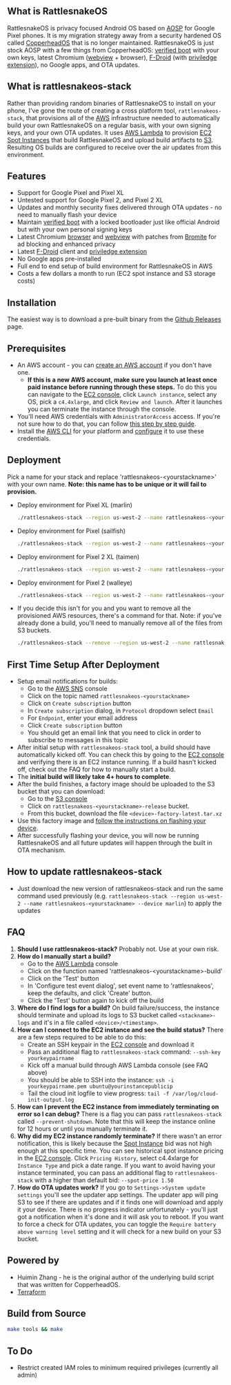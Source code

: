 ## What is RattlesnakeOS
RattlesnakeOS is privacy focused Android OS based on [AOSP](https://source.android.com/) for Google Pixel phones. It is my migration strategy away from a security hardened OS called [CopperheadOS](https://en.wikipedia.org/wiki/CopperheadOS) that is no longer maintained. RattlesnakeOS is just stock AOSP with a few things from CopperheadOS: [verified boot](https://source.android.com/security/verifiedboot/) with your own keys, latest Chromium ([webview](https://www.chromium.org/developers/how-tos/build-instructions-android-webview) + browser), [F-Droid](https://f-droid.org/) (with [priviledge extension](https://gitlab.com/fdroid/privileged-extension)), no Google apps, and OTA updates.

## What is rattlesnakeos-stack
Rather than providing random binaries of RattlesnakeOS to install on your phone, I've gone the route of creating a cross platform tool, `rattlesnakeos-stack`, that provisions all of the [AWS](https://aws.amazon.com/) infrastructure needed to automatically build your own RattlesnakeOS on a regular basis, with your own signing keys, and your own OTA updates. It uses [AWS Lambda](https://aws.amazon.com/lambda/features/) to provision [EC2 Spot Instances](https://aws.amazon.com/ec2/spot/) that build RattlesnakeOS and upload build artifacts to [S3](https://aws.amazon.com/s3/). Resulting OS builds are configured to receive over the air updates from this environment.

## Features
* Support for Google Pixel and Pixel XL
* Untested support for Google Pixel 2, and Pixel 2 XL
* Updates and monthly security fixes delivered through OTA updates - no need to manually flash your device
* Maintain [verified boot](https://source.android.com/security/verifiedboot/) with a locked bootloader just like official Android but with your own personal signing keys
* Latest Chromium [browser](https://www.chromium.org) and [webview](https://www.chromium.org/developers/how-tos/build-instructions-android-webview) with patches from [Bromite](https://github.com/bromite/bromite) for ad blocking and enhanced privacy
* Latest [F-Droid](https://f-droid.org/) client and [priviledge extension](https://gitlab.com/fdroid/privileged-extension)
* No Google apps pre-installed
* Full end to end setup of build environment for RattlesnakeOS in AWS
* Costs a few dollars a month to run (EC2 spot instance and S3 storage costs)

## Installation
The easiest way is to download a pre-built binary from the [Github Releases](https://github.com/dan-v/rattlesnakeos-stack/releases) page.

## Prerequisites
* An AWS account - you can [create an AWS account](https://portal.aws.amazon.com/billing/signup) if you don't have one. 
  * <b>If this is a new AWS account, make sure you launch at least once paid instance before running through these steps.</b>  To do this you can navigate to the [EC2 console](https://us-west-2.console.aws.amazon.com/ec2/), click `Launch instance`, select any OS, pick a `c4.4xlarge`, and click `Review and launch`. After it launches you can terminate the instance through the console.
* You'll need AWS credentials with `AdministratorAccess` access. If you're not sure how to do that, you can follow [this step by step guide](https://serverless-stack.com/chapters/create-an-iam-user.html).
* Install the [AWS CLI](https://docs.aws.amazon.com/cli/latest/userguide/installing.html) for your platform and [configure](https://docs.aws.amazon.com/cli/latest/userguide/cli-chap-getting-started.html) it to use these credentials.

## Deployment
Pick a name for your stack and replace 'rattlesnakeos-\<yourstackname>' with your own name. <b>Note: this name has to be unique or it will fail to provision.</b>
* Deploy environment for Pixel XL (marlin)

    ```sh
    ./rattlesnakeos-stack --region us-west-2 --name rattlesnakeos-<yourstackname> --device marlin
    ```

* Deploy environment for Pixel (sailfish)

    ```sh
    ./rattlesnakeos-stack --region us-west-2 --name rattlesnakeos-<yourstackname> --device sailfish
    ```

* Deploy environment for Pixel 2 XL (taimen)

    ```sh
    ./rattlesnakeos-stack --region us-west-2 --name rattlesnakeos-<yourstackname> --device taimen
    ```

* Deploy environment for Pixel 2 (walleye)

    ```sh
    ./rattlesnakeos-stack --region us-west-2 --name rattlesnakeos-<yourstackname> --device walleye
    ```

* If you decide this isn't for you and you want to remove all the provisioned AWS resources, there's a command for that. Note: if you've already done a build, you'll need to manually remove all of the files from S3 buckets.

    ```sh
    ./rattlesnakeos-stack --remove --region us-west-2 --name rattlesnakeos-<yourstackname>
    ```

## First Time Setup After Deployment
* Setup email notifications for builds:
  * Go to the [AWS SNS](https://us-west-2.console.aws.amazon.com/sns/v2/home?region=us-west-2#/topics) console
  * Click on the topic named `rattlesnakeos-<yourstackname>`
  * Click on `Create subscription` button
  * In `Create subscription` dialog, in `Protocol` dropdown select `Email`
  * For `Endpoint`, enter your email address
  * Click `Create subscription` button
  * You should get an email link that you need to click in order to subscribe to messages in this topic
* After initial setup with `rattlesnakeos-stack` tool, a build should have automatically kicked off. You can check this by going to the [EC2 console](https://us-west-2.console.aws.amazon.com/ec2/v2/home) and verifying there is an EC2 instance running. If a build hasn't kicked off, check out the FAQ for how to manually start a build.
* The <b>initial build will likely take 4+ hours to complete</b>. 
* After the build finishes, a factory image should be uploaded to the S3 bucket that you can download:
  * Go to the [S3 console](https://s3.console.aws.amazon.com/s3/buckets/)
  * Click on `rattlesnakeos-<yourstackname>-release` bucket.
  * From this bucket, download the file `<device>-factory-latest.tar.xz`
* Use this factory image and [follow the instructions on flashing your device](https://copperhead.co/android/docs/install).
* After successfully flashing your device, you will now be running RattlesnakeOS and all future updates will happen through the built in OTA mechanism.

## How to update rattlesnakeos-stack
* Just download the new version of rattlesnakeos-stack and run the same command used previously (e.g. `rattlesnakeos-stack --region us-west-2 --name rattlesnakeos-<yourstackname> --device marlin`) to apply the updates

## FAQ
1. <b>Should I use rattlesnakeos-stack?</b> Probably not. Use at your own risk.
2. <b>How do I manually start a build?</b>
   * Go to the [AWS Lambda](https://us-west-2.console.aws.amazon.com/lambda/) console
   * Click on the function named 'rattlesnakeos-\<yourstackname>-build'
   * Click on the 'Test' button
   * In 'Configure test event dialog', set event name to 'rattlesnakeos', keep the defaults, and click 'Create' button.
   * Click the 'Test' button again to kick off the build
3. <b>Where do I find logs for a build?</b> On build failure/success, the instance should terminate and upload its logs to S3 bucket called `<stackname>-logs` and it's in a file called `<device>/<timestamp>`.
4. <b>How can I connect to the EC2 instance and see the build status?</b> There are a few steps required to be able to do this:
   * Create an SSH keypair in the [EC2 console](https://us-west-2.console.aws.amazon.com/ec2/v2/home?region=us-west-2#KeyPairs:sort=keyName) and download it
   * Pass an additional flag to `rattlesnakeos-stack` command: `--ssh-key yourkeypairname`
   * Kick off a manual build through AWS Lambda console (see FAQ above)
   * You should be able to SSH into the instance: `ssh -i yourkeypairname.pem ubuntu@yourinstancepublicip`
   * Tail the cloud init logfile to view progress: `tail -f /var/log/cloud-init-output.log`
5. <b>How can I prevent the EC2 instance from immediately terminating on error so I can debug?</b> There is a flag you can pass `rattlesnakeos-stack` called `--prevent-shutdown`. Note that this will keep the instance online for 12 hours or until you manually terminate it.
6. <b>Why did my EC2 instance randomly terminate?</b> If there wasn't an error notification, this is likely because the [Spot Instance](https://aws.amazon.com/ec2/spot/) bid was not high enough at this specific time. You can see historical spot instance pricing in the [EC2 console](https://console.aws.amazon.com/ec2sp/v1/spot/home). Click `Pricing History`, select c4.4xlarge for `Instance Type` and pick a date range. If you want to avoid having your instance terminated, you can pass an additional flag to `rattlesnakeos-stack` with a higher than default bid: `--spot-price 1.50`
7. <b>How do OTA updates work?</b> If you go to `Settings->System update settings` you'll see the updater app settings. The updater app will ping S3 to see if there are updates and if it finds one will download and apply it your device. There is no progress indicator unfortunately - you'll just got a notification when it's done and it will ask you to reboot. If you want to force a check for OTA updates, you can toggle the `Require battery above warning level` setting and it will check for a new build on your S3 bucket.

## Powered by
* Huimin Zhang - he is the original author of the underlying build script that was written for CopperheadOS.
* [Terraform](https://www.terraform.io/) 

## Build from Source

  ```sh
  make tools && make
  ```

## To Do
* Restrict created IAM roles to minimum required privileges (currently all admin)